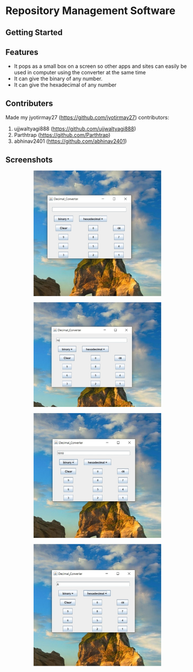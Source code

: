 # Repository Management Software

## Getting Started


## Features
- It pops as a small box on a screen so other apps and sites can easily be used in computer using the converter at the same time
- It can give the binary of any number.
- It can give the hexadecimal of any number

## Contributers
Made my jyotirmay27 (https://github.com/jyotirmay27) 
contributors:
1) ujjwaltyagi888 (https://github.com/ujjwaltyagi888)
2) Parthtrap (https://github.com/Parthtrap)
3) abhinav2401 (https://github.com/abhinav2401)

## Screenshots
<p align="center">
  <img src="assets/1.jpg" width="350" title="Repository">
  </p>
  <p align="center">
  <img src="assets/2.jpg" width="350" title="Login">
</p>
<p align="center">
  <img src="assets/3.jpg" width="350" title="Upload">
  </p>
  <p align="center">
  <img src="assets/4.jpg" width="350" title="Upload">
  </p>
 
